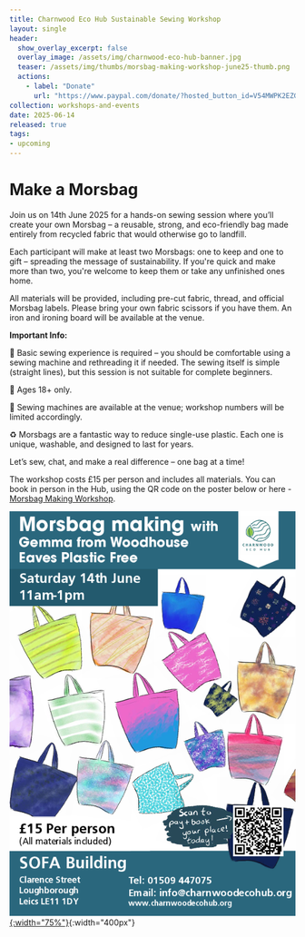 ```yaml
---
title: Charnwood Eco Hub Sustainable Sewing Workshop
layout: single
header:
  show_overlay_excerpt: false
  overlay_image: /assets/img/charnwood-eco-hub-banner.jpg
  teaser: /assets/img/thumbs/morsbag-making-workshop-june25-thumb.png
  actions:
    - label: "Donate"
      url: "https://www.paypal.com/donate/?hosted_button_id=V54MWPK2EZGPY"
collection: workshops-and-events
date: 2025-06-14
released: true
tags:
- upcoming
---
```

# Make a Morsbag

Join us on 14th June 2025 for a hands-on sewing session where you’ll create your own Morsbag – a reusable, strong, and eco-friendly bag made entirely from recycled fabric that would otherwise go to landfill.

Each participant will make at least two Morsbags: one to keep and one to gift – spreading the message of sustainability. If you're quick and make more than two, you're welcome to keep them or take any unfinished ones home.

All materials will be provided, including pre-cut fabric, thread, and official Morsbag labels. Please bring your own fabric scissors if you have them. An iron and ironing board will be available at the venue.

**Important Info:**

🧵 Basic sewing experience is required – you should be comfortable using a sewing machine and rethreading it if needed. The sewing itself is simple (straight lines), but this session is not suitable for complete beginners.

👥 Ages 18+ only.

🧷 Sewing machines are available at the venue; workshop numbers will be limited accordingly.

♻️ Morsbags are a fantastic way to reduce single-use plastic. Each one is unique, washable, and designed to last for years.

Let’s sew, chat, and make a real difference – one bag at a time!

The workshop costs £15 per person and includes all materials. You can book in person in the Hub, using the QR code on the poster below or here - [Morsbag Making Workshop](https://pay.sumup.com/b2c/QHTO09YF).

[![Morsbag Making Workshop](/assets/img/morsbag-making-workshop-poster-june25.png){:width="75%"}](https://pay.sumup.com/b2c/QHTO09YF){:width="400px"}

